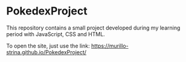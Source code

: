 # PokedexProject
This repository contains a small project developed during my learning period with JavaScript, CSS and HTML.

To open the site, just use the link: https://murillo-strina.github.io/PokedexProject/
